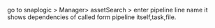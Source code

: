 go to snaplogic > Manager> assetSearch > enter pipeline line name it shows dependencies of
called form pipeline itself,task,file.
